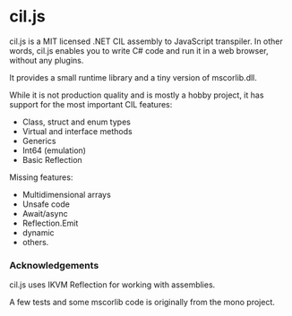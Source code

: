 cil.js
======

cil.js is a MIT licensed .NET CIL assembly to JavaScript transpiler. In other words, cil.js enables you to write C# code and run it in a web browser, without any plugins.

It provides a small runtime library and a tiny version of mscorlib.dll.

While it is not production quality and is mostly a hobby project, it has support for the most important CIL features:

 * Class, struct and enum types
 * Virtual and interface methods
 * Generics
 * Int64 (emulation)
 * Basic Reflection

Missing features:

 * Multidimensional arrays
 * Unsafe code
 * Await/async
 * Reflection.Emit
 * dynamic
 * others.

### Acknowledgements

cil.js uses IKVM Reflection for working with assemblies.

A few tests and some mscorlib code is originally from the mono project.
